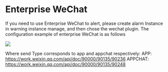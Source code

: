# Enterprise WeChat

If you need to use Enterprise WeChat to alert, please create alarm Instance in warning instance manage, and then chose the wechat plugin. The configuration example of enterprise WeChat is as follows

<img src="enterprise-wechat-plugin.png">

Where send Type corresponds to app and appchat respectively:
APP: https://work.weixin.qq.com/api/doc/90000/90135/90236
APPCHAT: https://work.weixin.qq.com/api/doc/90000/90135/90248
